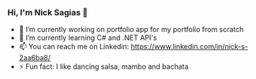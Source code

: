 ### Hi, I'm Nick Sagias 👋


- 🔭 I’m currently working on portfolio app for my portfolio from scratch
- 🌱 I’m currently learning C# and .NET API's
- 📫 You can reach me on Linkedin: https://www.linkedin.com/in/nick-s-2aa6ba8/
- ⚡ Fun fact: I like dancing salsa, mambo and bachata

<!--
**nsagias/nsagias** is a ✨ _special_ ✨ repository because its `README.md` (this file) appears on your GitHub profile.

Here are some ideas to get you started:


-->
